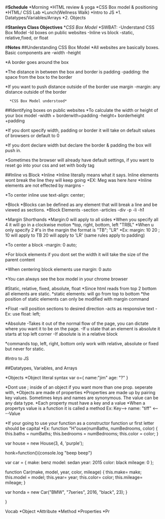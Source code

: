 #**Schedule**
*Morning
  *HTML review & yoga
  *CSS Box model & positioning
  *HTML/ CSS Lab
*Lunch(Wellness Walk)
*Intro to JS
  *1. Datatypes/Variables/Arrays
  *2. Objects

#**Stanleys Class Objectives**
*_CSS Box Model_
  *SWBAT:
    -Understand CSS Box Model
    -Id boxes on public websites
    -Inline vs block
    -static, relative,fixed, or float

#**Notes**
##Understanding CSS Box Model
*All websites are basically boxes. Basic components are
  -width
  -height

*A border goes around the box

*The distance in between the box and border is padding
  -padding: the space from the box to the border

*If you want to push distance outside of the border use margin
  -margin: any distance outside of the border

      *CSS Box Model understood*

##Identifying boxes on public websites
  *To calculate the width or height of your box model
    -width + borderwith+padding
    -height+ borderheight +padding

  *If you dont specify width, padding or border it will
  take on default values of browsers or default to 0

  *If you dont declare width but declare the border & padding
  the box will push in.

  *Sometimes the browser will already have default settings, if you want to
  reset go into your css and set with body tag

##Inline vs Block
*Inline
  *Inline literally means what it says. Inline elements wont break the line
  they will keep going
  *EX: Meg was here <i> here</i>
  *Inline elements are not effected by margins
  -<span>

  *To center inline
    use text-align: center;

*Block
  *Blocks can be defined as any element that will break a line and be viewed
  as sections.
  *Block Elements
  -section
  -articles
  -div
  -p
  -li
  -h1

*Margin Shorthands
  *Margin:0 will apply to all sides
  *When you specify all 4 it will go in a clockwise motion
  *top, right, bottom, left "TRBL"
  *When u only specify 2 #'s in the margin the format is "TB"; "LR"
    *Ex: margin: 10 20 ; 10 will apply to TB 20 will apply to 'LR'
  (same rules apply to padding)

  *To center a block
    -margin: 0 auto;


*For block elements if you dont set the width it will take the size of the
parent content

*When centering block elements use margin: 0 auto

*You can always see the box model in your chrome browser

#Static, relative, fixed, absolute, float
  *Since html reads from top 2 bottom all elements are static.
    *static elements: will go from top to bottom
    *the position of static elements can only be modified with margin command

  *Float
    -will position sections to desired direction
    -acts as responsive text
    -Ex: use float: left;

  *Absolute
  -Takes it out of the normal flow of the page, you can dictate where
  you want it to be on the page.
  -If u state that an element is absolute it starts at top left corner
  -If absolute is in a relative block

  *commands top, left, right, bottom only work with relative,
  absolute or fixed but never for static.

#Intro to JS

##Datatypes, Variables, and Arrays

*Objects
*Object literal syntax
var o={
  name:"jim"
  age: "?"
}

*Dont use ; inside of an object
if you want more than one prop. seperate with,
*Objects are made of properties
*Properties are made up by pairing key values. Sometimes
keys and names are synonymous. The value can be any data type.
*Each property must have a key and a value
*When a propertys value is a function it is called a method
Ex: Key--> name: "tiff" <----Value

*If your going to use your function as a constructor function ur
first letter should be capital
*Ex: function "H"ouse(numBaths, numBedrooms, color) {
    this.baths = numBaths;
    this.bedrooms = numBedrooms;
    this.color = color;
}

var house = new House(3, 4, 'purple');


honk=function(){console.log "beep beep"}


var car = {
  make: benz
  model: sedan
  year: 2015
  color: black
  mileage: 0
};

function Car(make, model, year, color, mileage) {
  this.make= make;
  this.model = model;
  this.year= year;
  this.color= color;
  this.mileage= mileage;
}

var honda = new Car("BMW", "7series", 2016, "black", 23);
}

}


Vocab
*Object
*Attribute
*Method
*Properties
*Pr





